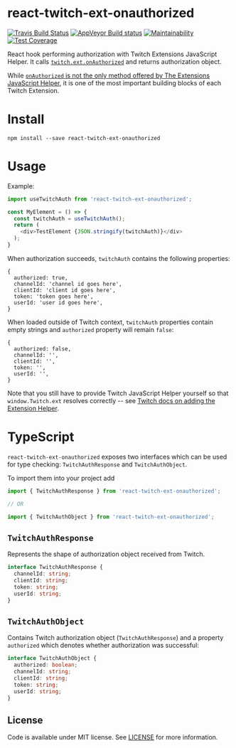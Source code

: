 # react-twitch-ext-onauthorized

[![Travis Build Status](https://travis-ci.org/lukemnet/react-twitch-ext-onauthorized.svg?branch=master)](https://travis-ci.org/lukemnet/react-twitch-ext-onauthorized)
[![AppVeyor Build status](https://ci.appveyor.com/api/projects/status/45oqe7ui0tojdbxn/branch/master?svg=true)](https://ci.appveyor.com/project/lwojcik/react-twitch-ext-onauthorized/branch/master)
[![Maintainability](https://api.codeclimate.com/v1/badges/96c28dcc8a308d1d756c/maintainability)](https://codeclimate.com/github/lukemnet/react-twitch-ext-onauthorized/maintainability)
[![Test Coverage](https://api.codeclimate.com/v1/badges/96c28dcc8a308d1d756c/test_coverage)](https://codeclimate.com/github/lukemnet/react-twitch-ext-onauthorized/test_coverage)


React hook performing authorization with Twitch Extensions JavaScript Helper. It calls [`twitch.ext.onAuthorized`](https://dev.twitch.tv/docs/extensions/reference/#onauthorized) and returns authorization object.

While [`onAuthorized` is not the only method offered by The Extensions JavaScript Helper](https://dev.twitch.tv/docs/extensions/reference/#helper-extensions), it is one of the most important building blocks of each Twitch Extension.

# Install

```
npm install --save react-twitch-ext-onauthorized
```

# Usage

Example:

```javascript
import useTwitchAuth from 'react-twitch-ext-onauthorized';

const MyElement = () => {
  const twitchAuth = useTwitchAuth();
  return (
    <div>TestElement {JSON.stringify(twitchAuth)}</div>
  );
}
```

When authorization succeeds, ``twitchAuth`` contains the following properties:

```
{
  authorized: true,
  channelId: 'channel id goes here',
  clientId: 'client id goes here',
  token: 'token goes here',
  userId: 'user id goes here',
}
```

When loaded outside of Twitch context, ``twitchAuth`` properties contain empty strings and ``authorized`` property will remain ``false``:

```
{
  authorized: false,
  channelId: '',
  clientId: '',
  token: '',
  userId: '',
}
```

Note that you still have to provide Twitch JavaScript Helper yourself so that ``window.Twitch.ext`` resolves correctly -- see [Twitch docs on adding the Extension Helper](https://dev.twitch.tv/docs/extensions/building/#extension-helper-library).

# TypeScript

`react-twitch-ext-onauthorized` exposes two interfaces which can be used for type checking: `TwitchAuthResponse` and `TwitchAuthObject`.

To import them into your project add

```typescript
import { TwitchAuthResponse } from 'react-twitch-ext-onauthorized';

// OR

import { TwitchAuthObject } from 'react-twitch-ext-onauthorized';

```

## `TwitchAuthResponse`

Represents the shape of authorization object received from Twitch.

```typescript
interface TwitchAuthResponse {
  channelId: string;
  clientId: string;
  token: string;
  userId: string;
}
```

## `TwitchAuthObject`

Contains Twitch authorization object (`TwitchAuthResponse`) and a property `authorized` which denotes whether authorization was successful:

```typescript
interface TwitchAuthObject {
  authorized: boolean;
  channelId: string;
  clientId: string;
  token: string;
  userId: string;
}
```

## License

Code is available under MIT license. See [LICENSE](https://raw.githubusercontent.com/lukemnet/react-twitch-ext-onauthorized/master/LICENSE) for more information.
